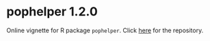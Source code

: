 # pophelper 1.2.0

Online vignette for R package `pophelper`.  Click [here](https://github.com/royfrancis/pophelper) for the repository.  
